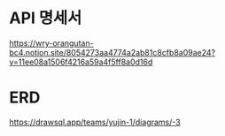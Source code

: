 # API 명세서

https://wry-orangutan-bc4.notion.site/8054273aa4774a2ab81c8cfb8a09ae24?v=11ee08a1506f4216a59a4f5ff8a0d16d

# ERD

https://drawsql.app/teams/yujin-1/diagrams/-3
